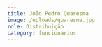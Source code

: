 ```yaml
---
title: João Pedro Quaresma
image: /uploads/quaresma.jpg
role: Distribuição
category: funcionarios
---
```

